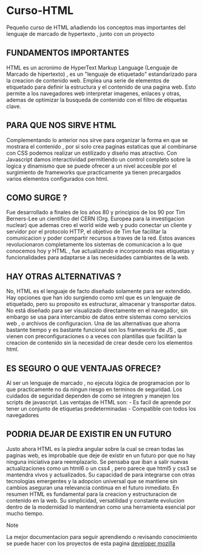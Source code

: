 # Curso-HTML
Pequeño curso de HTML añadiendo los conceptos mas importantes del lenguaje de marcado de hypertexto , junto con un proyecto
## FUNDAMENTOS IMPORTANTES
HTML es un acronimo de HyperText Markup Language (Lenguaje de Marcado de hipertexto) , es un "lenguaje de etiquetado" estandarizado para la creacion de contenido web.
Emplea una serie de elementos de etiquetado para definir la estructura y el contenido de una pagina web. Esto permite a los navegadores web interpretar imagenes, enlaces y otras, ademas de optimizar la busqueda de contenido con el filtro de etiquetas clave. 
## PARA QUE NOS SIRVE HTML 
Complementando lo anterior nos sirve para organizar la forma en que se mostrara el contenido , por si solo crea paginas estaticas que al combinarse con CSS podemos realizar un estilizado y diseño mas atractivo. Con Javascript damos interactividad permitiendo un control completo sobre la logica y dinamismo que se puede ofrecer a un nivel accesible por el surgimiento de frameworks que practicamente ya tienen precargados varios elementos configurados con html.

## COMO SURGE ?
Fue desarrollado a finales de los años 80 y principios de los 90 por Tim Berners-Lee un cientifico del CERN (Org. Europea para la investigacion nuclear) que ademas creo el world wide web y pudo conectar un cliente y servidor por el protocolo HTTP, el objetivo de Tim fue facilitar la comunicacion y poder compartir recursos a traves de la red. 
Estos avances revolucionaron completamente los sistemas de comunicacion a lo que conocemos hoy y HTML , fue actualizando e incorporando mas etiquetas y funcionalidades para adaptarse a las necesidades cambiantes de la web.

## HAY OTRAS ALTERNATIVAS ?
No,  HTML es el lenguaje de facto diseñado solamente para ser extendido. Hay opciones que han ido surgiendo como xml que es un lenguaje de etiquetado, pero su proposito es estructurar, almacenar y transportar datos. No está diseñado para ser visualizado directamente en el navegador, sin embargo se usa para intercambio de datos entre sistemas como servicios web , o archivos de configuracion. Una de las alternativas que ahorra bastante tiempo y es bastante funcional son los frameworks de JS , que vienen con preconfiguraciones o a veces con plantillas que facilitan la creacion de contenido sin la necesidad de crear desde cero los elementos html.

## ES SEGURO O QUE VENTAJAS OFRECE?
Al ser un lenguaje de marcado , no ejecuta lógica de programacion por lo que practicamente no da ningun riesgo en terminos de seguridad. Los cuidados de seguridad dependen de como se integren y manejen los scripts de javascript.
Las ventajas de HTML son:
	- Es facil de aprende por tener un conjunto de etiquetas predeterminadas
    - Compatible con todos los navegadores

## PODRIA DEJAR DE EXISTIR EN UN FUTURO
Justo ahora HTML es la piedra angular sobre la cual se crean todas las paginas web, es improbable que deje de existir en un futuro por que no hay ninguna iniciativa para reemplazarlo. Se pensaba que iban a salir nuevas actualizaciones como un html6 o un css4 , pero parece que html5 y css3 se mantendra vivos y actualizados. 
Su capacidad de para integrarse con otras tecnologias emergentes y la adopcion universal que se mantiene sin cambios aseguran una relevancia continua en el futuro inmediato.
En resumen HTML es fundamental para la creacion y estructuracion de contenido en la web. Su simplicidad, versatilidad y constante evolucion dentro de la modernidad lo mantendran como una herramienta esencial por mucho tiempo.
> [!NOTE]
> La mejor documentacion para seguir aprendiendo o revisando conocimiento se puede hacer con los proyectos de esta pagina [developer mozilla](https://developer.mozilla.org/en-US/docs/Web/HTML)

